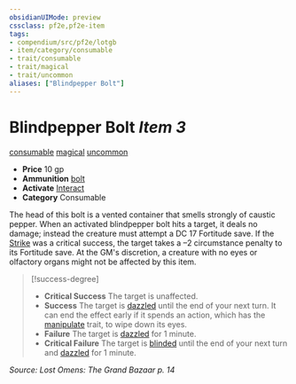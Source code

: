 ```yaml
---
obsidianUIMode: preview
cssclass: pf2e,pf2e-item
tags:
- compendium/src/pf2e/lotgb
- item/category/consumable
- trait/consumable
- trait/magical
- trait/uncommon
aliases: ["Blindpepper Bolt"]
---
```

# Blindpepper Bolt *Item 3*  
[consumable](../../../rules/traits/consumable.md)  [magical](../../../rules/traits/magical.md)  [uncommon](../../../rules/traits/uncommon.md)  

- **Price** 10 gp
- **Ammunition** [bolt](bolt.md)
- **Activate** [Interact](../../../rules/actions/interact.md)
- **Category** Consumable

The head of this bolt is a vented container that smells strongly of caustic pepper. When an activated blindpepper bolt hits a target, it deals no damage; instead the creature must attempt a DC 17 Fortitude save. If the [Strike](../../../rules/actions/strike.md) was a critical success, the target takes a –2 circumstance penalty to its Fortitude save. At the GM's discretion, a creature with no eyes or olfactory organs might not be affected by this item.

> [!success-degree] 
> - **Critical Success** The target is unaffected.
> - **Success** The target is [dazzled](../../../rules/conditions.md#Dazzled) until the end of your next turn. It can end the effect early if it spends an action, which has the [manipulate](../../../rules/traits/manipulate.md) trait, to wipe down its eyes.
> - **Failure** The target is [dazzled](../../../rules/conditions.md#Dazzled) for 1 minute.
> - **Critical Failure** The target is [blinded](../../../rules/conditions.md#Blinded) until the end of your next turn and [dazzled](../../../rules/conditions.md#Dazzled) for 1 minute.

*Source: Lost Omens: The Grand Bazaar p. 14*